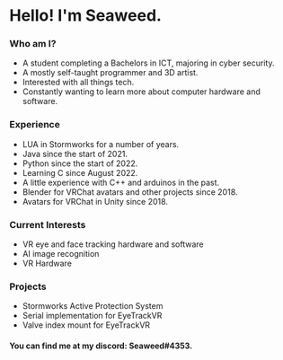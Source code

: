 # Hello! I'm Seaweed.
### Who am I?
- A student completing a Bachelors in ICT, majoring in cyber security.
- A mostly self-taught programmer and 3D artist.
- Interested with all things tech.
- Constantly wanting to learn more about computer hardware and software.

### Experience
- LUA in Stormworks for a number of years.
- Java since the start of 2021.
- Python since the start of 2022.
- Learning C since August 2022.
- A little experience with C++ and arduinos in the past.
- Blender for VRChat avatars and other projects since 2018.
- Avatars for VRChat in Unity since 2018.

### Current Interests
- VR eye and face tracking hardware and software
- AI image recognition
- VR Hardware

### Projects
- Stormworks Active Protection System
- Serial implementation for EyeTrackVR
- Valve index mount for EyeTrackVR

#### You can find me at my discord: Seaweed#4353.
